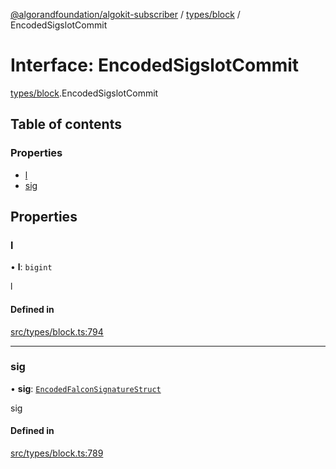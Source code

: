 [@algorandfoundation/algokit-subscriber](../README.md) / [types/block](../modules/types_block.md) / EncodedSigslotCommit

# Interface: EncodedSigslotCommit

[types/block](../modules/types_block.md).EncodedSigslotCommit

## Table of contents

### Properties

- [l](types_block.EncodedSigslotCommit.md#l)
- [sig](types_block.EncodedSigslotCommit.md#sig)

## Properties

### l

• **l**: `bigint`

l

#### Defined in

[src/types/block.ts:794](https://github.com/algorandfoundation/algokit-subscriber-ts/blob/main/src/types/block.ts#L794)

___

### sig

• **sig**: [`EncodedFalconSignatureStruct`](types_block.EncodedFalconSignatureStruct.md)

sig

#### Defined in

[src/types/block.ts:789](https://github.com/algorandfoundation/algokit-subscriber-ts/blob/main/src/types/block.ts#L789)
